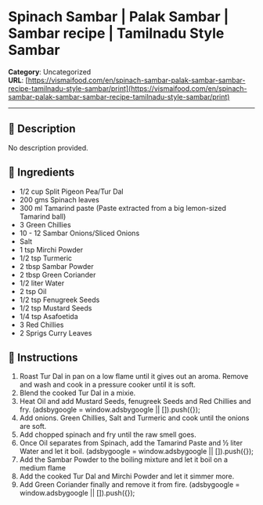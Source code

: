 # Spinach Sambar | Palak Sambar | Sambar recipe | Tamilnadu Style Sambar

**Category**: Uncategorized  
**URL**: [https://vismaifood.com/en/spinach-sambar-palak-sambar-sambar-recipe-tamilnadu-style-sambar/print](https://vismaifood.com/en/spinach-sambar-palak-sambar-sambar-recipe-tamilnadu-style-sambar/print)  


---

## 📝 Description
No description provided.



## 🧂 Ingredients
- 1/2 cup Split Pigeon Pea/Tur Dal
- 200 gms Spinach leaves
- 300 ml Tamarind paste (Paste extracted from a big lemon-sized Tamarind ball)
- 3 Green Chillies
- 10 - 12 Sambar Onions/Sliced Onions
- Salt
- 1 tsp Mirchi Powder
- 1/2 tsp Turmeric
- 2 tbsp Sambar Powder
- 2 tbsp Green Coriander
- 1/2 liter Water
- 2 tsp Oil
- 1/2 tsp Fenugreek Seeds
- 1/2 tsp Mustard Seeds
- 1/4 tsp Asafoetida
- 3 Red Chillies
- 2 Sprigs Curry Leaves

## 🍳 Instructions
1. Roast Tur Dal in pan on a low flame until it gives out an aroma. Remove and wash and cook in a pressure cooker until it is soft.
2. Blend the cooked Tur Dal in a mixie.
3. Heat Oil and add Mustard Seeds, fenugreek Seeds and Red Chillies and fry. (adsbygoogle = window.adsbygoogle || []).push({});
4. Add onions. Green Chillies, Salt and Turmeric and cook until the onions are soft.
5. Add chopped spinach and fry until the raw smell goes.
6. Once Oil separates from Spinach, add the Tamarind Paste and ½ liter Water and let it boil. (adsbygoogle = window.adsbygoogle || []).push({});
7. Add the Sambar Powder to the boiling mixture and let it boil on a medium flame
8. Add the cooked Tur Dal and Mirchi Powder and let it simmer more.
9. Add Green Coriander finally and remove it from fire. (adsbygoogle = window.adsbygoogle || []).push({});


